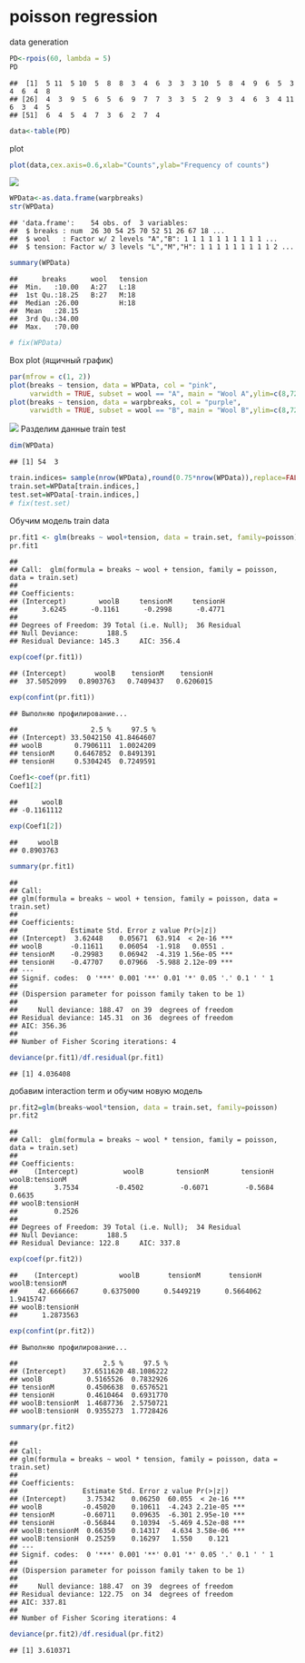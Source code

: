 poisson regression
================

data generation

``` r
PD<-rpois(60, lambda = 5)
PD
```

    ##  [1]  5 11  5 10  5  8  8  3  4  6  3  3  3 10  5  8  4  9  6  5  3  4  6  4  8
    ## [26]  4  3  9  5  6  5  6  9  7  7  3  3  5  2  9  3  4  6  3  4 11  6  3  4  5
    ## [51]  6  4  5  4  7  3  6  2  7  4

``` r
data<-table(PD)
```

plot

``` r
plot(data,cex.axis=0.6,xlab="Counts",ylab="Frequency of counts")
```

![](poissonreg_files/figure-gfm/unnamed-chunk-2-1.png)<!-- -->

``` r
WPData<-as.data.frame(warpbreaks)
str(WPData)
```

    ## 'data.frame':    54 obs. of  3 variables:
    ##  $ breaks : num  26 30 54 25 70 52 51 26 67 18 ...
    ##  $ wool   : Factor w/ 2 levels "A","B": 1 1 1 1 1 1 1 1 1 1 ...
    ##  $ tension: Factor w/ 3 levels "L","M","H": 1 1 1 1 1 1 1 1 1 2 ...

``` r
summary(WPData)
```

    ##      breaks      wool   tension
    ##  Min.   :10.00   A:27   L:18   
    ##  1st Qu.:18.25   B:27   M:18   
    ##  Median :26.00          H:18   
    ##  Mean   :28.15                 
    ##  3rd Qu.:34.00                 
    ##  Max.   :70.00

``` r
# fix(WPData)
```

Box plot (ящичный график)

``` r
par(mfrow = c(1, 2))
plot(breaks ~ tension, data = WPData, col = "pink",
     varwidth = TRUE, subset = wool == "A", main = "Wool A",ylim=c(8,72))
plot(breaks ~ tension, data = warpbreaks, col = "purple",
     varwidth = TRUE, subset = wool == "B", main = "Wool B",ylim=c(8,72))
```

![](poissonreg_files/figure-gfm/unnamed-chunk-4-1.png)<!-- --> Разделим
данные train test

``` r
dim(WPData)
```

    ## [1] 54  3

``` r
train.indices= sample(nrow(WPData),round(0.75*nrow(WPData)),replace=FALSE)
train.set=WPData[train.indices,]
test.set=WPData[-train.indices,]
# fix(test.set)
```

Обучим модель train data

``` r
pr.fit1 <- glm(breaks ~ wool+tension, data = train.set, family=poisson)
pr.fit1
```

    ## 
    ## Call:  glm(formula = breaks ~ wool + tension, family = poisson, data = train.set)
    ## 
    ## Coefficients:
    ## (Intercept)        woolB     tensionM     tensionH  
    ##      3.6245      -0.1161      -0.2998      -0.4771  
    ## 
    ## Degrees of Freedom: 39 Total (i.e. Null);  36 Residual
    ## Null Deviance:       188.5 
    ## Residual Deviance: 145.3     AIC: 356.4

``` r
exp(coef(pr.fit1))
```

    ## (Intercept)       woolB    tensionM    tensionH 
    ##  37.5052099   0.8903763   0.7409437   0.6206015

``` r
exp(confint(pr.fit1))
```

    ## Выполняю профилирование...

    ##                  2.5 %     97.5 %
    ## (Intercept) 33.5042150 41.8464607
    ## woolB        0.7906111  1.0024209
    ## tensionM     0.6467852  0.8491391
    ## tensionH     0.5304245  0.7249591

``` r
Coef1<-coef(pr.fit1)
Coef1[2]
```

    ##      woolB 
    ## -0.1161112

``` r
exp(Coef1[2])
```

    ##     woolB 
    ## 0.8903763

``` r
summary(pr.fit1)
```

    ## 
    ## Call:
    ## glm(formula = breaks ~ wool + tension, family = poisson, data = train.set)
    ## 
    ## Coefficients:
    ##             Estimate Std. Error z value Pr(>|z|)    
    ## (Intercept)  3.62448    0.05671  63.914  < 2e-16 ***
    ## woolB       -0.11611    0.06054  -1.918   0.0551 .  
    ## tensionM    -0.29983    0.06942  -4.319 1.56e-05 ***
    ## tensionH    -0.47707    0.07966  -5.988 2.12e-09 ***
    ## ---
    ## Signif. codes:  0 '***' 0.001 '**' 0.01 '*' 0.05 '.' 0.1 ' ' 1
    ## 
    ## (Dispersion parameter for poisson family taken to be 1)
    ## 
    ##     Null deviance: 188.47  on 39  degrees of freedom
    ## Residual deviance: 145.31  on 36  degrees of freedom
    ## AIC: 356.36
    ## 
    ## Number of Fisher Scoring iterations: 4

``` r
deviance(pr.fit1)/df.residual(pr.fit1)
```

    ## [1] 4.036408

добавим interaction term и обучим новую модель

``` r
pr.fit2=glm(breaks~wool*tension, data = train.set, family=poisson)
pr.fit2
```

    ## 
    ## Call:  glm(formula = breaks ~ wool * tension, family = poisson, data = train.set)
    ## 
    ## Coefficients:
    ##    (Intercept)           woolB        tensionM        tensionH  woolB:tensionM  
    ##         3.7534         -0.4502         -0.6071         -0.5684          0.6635  
    ## woolB:tensionH  
    ##         0.2526  
    ## 
    ## Degrees of Freedom: 39 Total (i.e. Null);  34 Residual
    ## Null Deviance:       188.5 
    ## Residual Deviance: 122.8     AIC: 337.8

``` r
exp(coef(pr.fit2))
```

    ##    (Intercept)          woolB       tensionM       tensionH woolB:tensionM 
    ##     42.6666667      0.6375000      0.5449219      0.5664062      1.9415747 
    ## woolB:tensionH 
    ##      1.2873563

``` r
exp(confint(pr.fit2))
```

    ## Выполняю профилирование...

    ##                     2.5 %     97.5 %
    ## (Intercept)    37.6511620 48.1086222
    ## woolB           0.5165526  0.7832926
    ## tensionM        0.4506638  0.6576521
    ## tensionH        0.4610464  0.6931770
    ## woolB:tensionM  1.4687736  2.5750721
    ## woolB:tensionH  0.9355273  1.7728426

``` r
summary(pr.fit2)
```

    ## 
    ## Call:
    ## glm(formula = breaks ~ wool * tension, family = poisson, data = train.set)
    ## 
    ## Coefficients:
    ##                Estimate Std. Error z value Pr(>|z|)    
    ## (Intercept)     3.75342    0.06250  60.055  < 2e-16 ***
    ## woolB          -0.45020    0.10611  -4.243 2.21e-05 ***
    ## tensionM       -0.60711    0.09635  -6.301 2.95e-10 ***
    ## tensionH       -0.56844    0.10394  -5.469 4.52e-08 ***
    ## woolB:tensionM  0.66350    0.14317   4.634 3.58e-06 ***
    ## woolB:tensionH  0.25259    0.16297   1.550    0.121    
    ## ---
    ## Signif. codes:  0 '***' 0.001 '**' 0.01 '*' 0.05 '.' 0.1 ' ' 1
    ## 
    ## (Dispersion parameter for poisson family taken to be 1)
    ## 
    ##     Null deviance: 188.47  on 39  degrees of freedom
    ## Residual deviance: 122.75  on 34  degrees of freedom
    ## AIC: 337.81
    ## 
    ## Number of Fisher Scoring iterations: 4

``` r
deviance(pr.fit2)/df.residual(pr.fit2)
```

    ## [1] 3.610371
